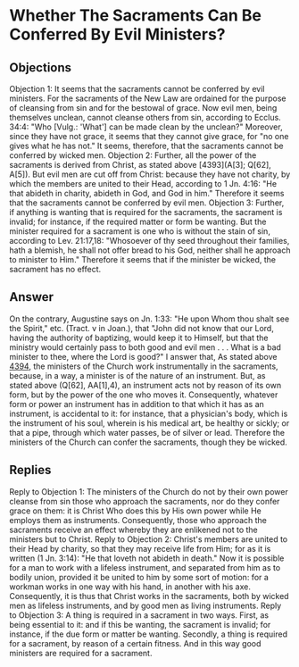 # Whether The Sacraments Can Be Conferred By Evil Ministers?
## Objections
Objection 1: It seems that the sacraments cannot be conferred by evil ministers. For the sacraments of the New Law are ordained for the purpose of cleansing from sin and for the bestowal of grace. Now evil men, being themselves unclean, cannot cleanse others from sin, according to Ecclus. 34:4: "Who [Vulg.: 'What'] can be made clean by the unclean?" Moreover, since they have not grace, it seems that they cannot give grace, for "no one gives what he has not." It seems, therefore, that the sacraments cannot be conferred by wicked men.
Objection 2: Further, all the power of the sacraments is derived from Christ, as stated above [4393](A[3]; Q[62], A[5]). But evil men are cut off from Christ: because they have not charity, by which the members are united to their Head, according to 1 Jn. 4:16: "He that abideth in charity, abideth in God, and God in him." Therefore it seems that the sacraments cannot be conferred by evil men.
Objection 3: Further, if anything is wanting that is required for the sacraments, the sacrament is invalid; for instance, if the required matter or form be wanting. But the minister required for a sacrament is one who is without the stain of sin, according to Lev. 21:17,18: "Whosoever of thy seed throughout their families, hath a blemish, he shall not offer bread to his God, neither shall he approach to minister to Him." Therefore it seems that if the minister be wicked, the sacrament has no effect.
## Answer
On the contrary, Augustine says on Jn. 1:33: "He upon Whom thou shalt see the Spirit," etc. (Tract. v in Joan.), that "John did not know that our Lord, having the authority of baptizing, would keep it to Himself, but that the ministry would certainly pass to both good and evil men . . . What is a bad minister to thee, where the Lord is good?"
I answer that, As stated above [4394](A[1]), the ministers of the Church work instrumentally in the sacraments, because, in a way, a minister is of the nature of an instrument. But, as stated above (Q[62], AA[1],4), an instrument acts not by reason of its own form, but by the power of the one who moves it. Consequently, whatever form or power an instrument has in addition to that which it has as an instrument, is accidental to it: for instance, that a physician's body, which is the instrument of his soul, wherein is his medical art, be healthy or sickly; or that a pipe, through which water passes, be of silver or lead. Therefore the ministers of the Church can confer the sacraments, though they be wicked.
## Replies
Reply to Objection 1: The ministers of the Church do not by their own power cleanse from sin those who approach the sacraments, nor do they confer grace on them: it is Christ Who does this by His own power while He employs them as instruments. Consequently, those who approach the sacraments receive an effect whereby they are enlikened not to the ministers but to Christ.
Reply to Objection 2: Christ's members are united to their Head by charity, so that they may receive life from Him; for as it is written (1 Jn. 3:14): "He that loveth not abideth in death." Now it is possible for a man to work with a lifeless instrument, and separated from him as to bodily union, provided it be united to him by some sort of motion: for a workman works in one way with his hand, in another with his axe. Consequently, it is thus that Christ works in the sacraments, both by wicked men as lifeless instruments, and by good men as living instruments.
Reply to Objection 3: A thing is required in a sacrament in two ways. First, as being essential to it: and if this be wanting, the sacrament is invalid; for instance, if the due form or matter be wanting. Secondly, a thing is required for a sacrament, by reason of a certain fitness. And in this way good ministers are required for a sacrament.